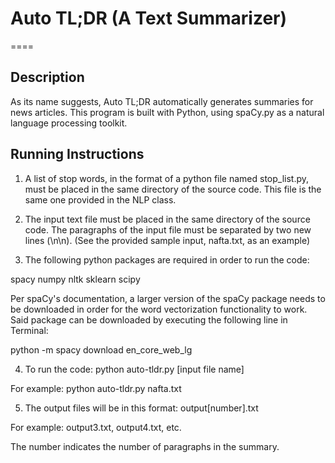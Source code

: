 # Auto TL;DR (A Text Summarizer)
====
## Description
As its name suggests, Auto TL;DR automatically generates summaries for news articles. This program is built with Python, using spaCy.py as a natural language processing toolkit.

## Running Instructions
1. A list of stop words, in the format of a python file named stop_list.py, must be placed in the same directory of the source code. This file is the same one provided in the NLP class.

2. The input text file must be placed in the same directory of the source code. The paragraphs of the input file must be separated by two new lines (\n\n). (See the provided sample input, nafta.txt, as an example)

3. The following python packages are required in order to run the code:

spacy
numpy
nltk
sklearn
scipy

Per spaCy's documentation, a larger version of the spaCy package needs to be downloaded in order for the word vectorization functionality to work. Said package can be downloaded by executing the following line in Terminal:

python -m spacy download en_core_web_lg

4. To run the code:
python auto-tldr.py [input file name]

For example:
python auto-tldr.py nafta.txt

5. The output files will be in this format:
output[number].txt

For example:
output3.txt, output4.txt, etc.

The number indicates the number of paragraphs in the summary.
